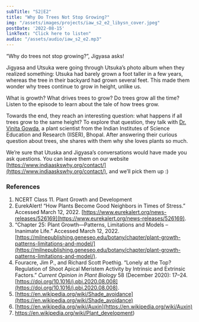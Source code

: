 ```yaml
---
subTitle: "S2|E2" 
title: "Why Do Trees Not Stop Growing?"
img: "/assets/images/projects/iaw_s2_e2_libysn_cover.jpeg"
postDate: '2022-08-15'
linkText: "Click here to listen"
audio: "/assets/audio/iaw_s2_e2.mp3"
---
```


“Why do trees not stop growing?”, Jigyasa asks!

Jigyasa and Utsuka were going through Utsuka’s photo album when they realized something: Utsuka had barely grown a foot taller in a few years, whereas the tree in their backyard had grown several feet. This made them wonder why trees continue to grow in height, unlike us. 

What is growth? What drives trees to grow? Do trees grow all the time? Listen to the episode to learn about the tale of how trees grow. 

Towards the end, they reach an interesting question: what happens if all trees grow to the same height? To explore that question, they talk with [Dr. Vinita Gowda](https://bio.iiserb.ac.in/faculty_profile.php?id=MTQ=&lname=Z293ZGF2), a plant scientist from the Indian Institutes of Science Education and Research (IISER), Bhopal. After answering their curious question about trees, she shares with them why she loves plants so much. 

We’re sure that Utuska and Jigyasa’s conversations would have made you ask questions. You can leave them on our website [https://www.indiaaskswhy.org/contact/](https://www.indiaaskswhy.org/contact/), and we’ll pick them up :)


### References
1. NCERT Class 11. Plant Growth and Development
2. EurekAlert! “How Plants Become Good Neighbors in Times of Stress.” Accessed March 12, 2022. [https://www.eurekalert.org/news-releases/526169](https://www.eurekalert.org/news-releases/526169).
3. “Chapter 25: Plant Growth—Patterns, Limitations and Models – Inanimate Life.” Accessed March 12, 2022. [https://milnepublishing.geneseo.edu/botany/chapter/plant-growth-patterns-limitations-and-model/](https://milnepublishing.geneseo.edu/botany/chapter/plant-growth-patterns-limitations-and-model/).
4. Fouracre, Jim P., and Richard Scott Poethig. “Lonely at the Top? Regulation of Shoot Apical Meristem Activity by Intrinsic and Extrinsic Factors.” _Current Opinion in Plant Biology_ 58 (December 2020): 17–24. [https://doi.org/10.1016/j.pbi.2020.08.008](https://doi.org/10.1016/j.pbi.2020.08.008).
5. [https://en.wikipedia.org/wiki/Shade_avoidance](https://en.wikipedia.org/wiki/Shade_avoidance)
6. [https://en.wikipedia.org/wiki/Auxin](https://en.wikipedia.org/wiki/Auxin)
7. https://en.wikipedia.org/wiki/Plant_development)
